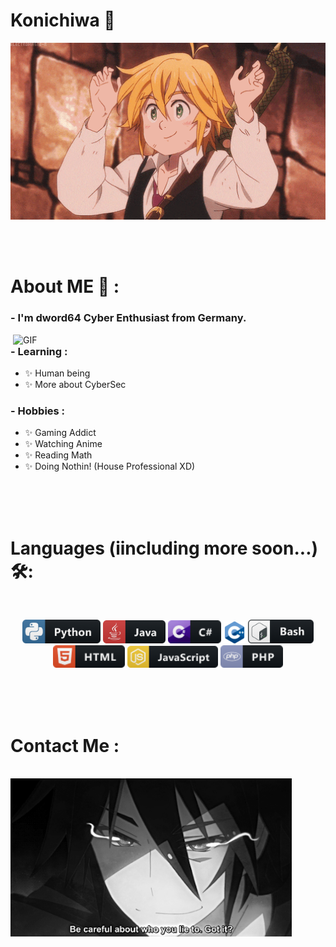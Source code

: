 # Konichiwa 👋

<div align="center">
<img hight="300" width="700" alt="GIF" align="center" src="https://github.com/dword64/dword64/blob/main/assets/208593.gif">
</div>

</br>
</br>
</br>


# About ME 💬 :

### - I'm dword64 Cyber Enthusiast from Germany.

<img hight="400" width="500" alt="GIF" align="right" src="https://github.com/dword64/dword64/blob/main/assets/1936.gif">

### - Learning :
- ✨ Human being 
- ✨ More about CyberSec

### - Hobbies : 
- ✨ Gaming Addict
- ✨ Watching Anime
- ✨ Reading Math
- ✨ Doing Nothin! (House Professional XD)

</br>
</br>
</br>



# Languages (iincluding more soon...)<!--& Tools 👨‍💻--> 🛠:
</br>

<p align="center">
<!-- For more icons please follow  https://github.com/MikeCodesDotNET/ColoredBadges -->
<img src="https://github.com/dword64/dword64/blob/main/assets/icons/python.png" alt="python" width="125" hight="50">
<img src="https://github.com/dword64/dword64/blob/main/assets/icons/java.png" alt="java"  width="100" hight="50">
<img src="https://github.com/dword64/dword64/blob/main/assets/icons/csharp.png" alt="C#" width="85" hight="50">
 <img src="https://raw.githubusercontent.com/github/explore/80688e429a7d4ef2fca1e82350fe8e3517d3494d/topics/cpp/cpp.png" alt="cpp" width="35" hight="50">
<img src="https://github.com/dword64/dword64/blob/main/assets/icons/bash.png" alt="bash" width="105" hight="50">
<img src="https://github.com/dword64/dword64/blob/main/assets/icons/html.png" alt="html" width="115" hight="50">
<img src="https://github.com/dword64/dword64/blob/main/assets/icons/js.png" alt="js" width="145" hight="50">
<img src="https://github.com/dword64/dword64/blob/main/assets/icons/php.png" alt="php" width="100" hight="50">

<!--
<img src="https://github.com/dword64/dword64/blob/main/assets/icons/docker.png" alt="docker" width="170" hight="50">
<img src="https://github.com/dword64/dword64/blob/main/assets/icons/visualstudio_code.png" alt="visualstudio_code" width="285" hight="50">
</br>
<img src="https://github.com/dword64/dword64/blob/main/assets/icons/pc.png" alt="pc" width="150" hight="50">
<img src="https://github.com/dword64/dword64/blob/main/assets/icons/security.png" alt="Security" width="200" hight="50">
<img src="https://github.com/dword64/dword64/blob/main/assets/icons/xcode.png" alt="xcode" width="185" hight="50">
<img src="https://github.com/dword64/dword64/blob/main/assets/icons/qt.png" alt="pc" width="150" hight="50">
<img src="https://github.com/dword64/dword64/blob/main/assets/icons/unity.png" alt="Security" width="200" hight="50">
<img src="https://github.com/dword64/dword64/blob/main/assets/icons/eclipse.png" alt="eclipse" width="200" hight="50">
-->
</p>
</br>
</br>
</br>



# Contact Me :

<p>
 </br>


<img hight="320" width="450" align="middle" alt="GIF" src="https://github.com/dword64/dword64/blob/main/assets/93195.gif">


 

</br>
</br>
</br>
</br>
</br>
</br>
</br>
